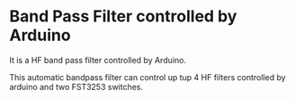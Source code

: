 # Band Pass Filter controlled by Arduino

It is a HF band pass filter controlled by Arduino. 


This automatic bandpass filter can control up tup 4 HF filters controlled by arduino and two FST3253 switches. 

